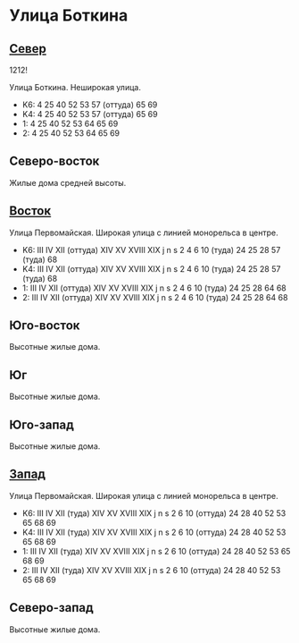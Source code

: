 # Улица Боткина

## [Север](./410080.md)

1212!

Улица Боткина.
Неширокая улица.

* K6:   4   25  40  52  53  57 (оттуда) 65  69
* K4:   4   25  40  52  53  57 (оттуда) 65  69
* 1:    4   25  40  52  53  64  65  69
* 2:    4   25  40  52  53  64  65  69

## Северо-восток

Жилые дома средней высоты.

## [Восток](./10440090.md)

Улица Первомайская.
Широкая улица с линией монорельса в центре.

* K6:   III IV  XII (оттуда)    XIV XV  XVIII   XIX
        j   n   s
        2   4   6   10 (туда)   24  25  28  57 (туда)   68
* K4:   III IV  XII (оттуда)    XIV XV  XVIII   XIX
        j   n   s
        2   4   6   10 (туда)   24  25  28  57 (туда)   68
* 1:    III IV  XII (оттуда)    XIV XV  XVIII   XIX
        j   n   s
        2   4   6   10 (туда)   24  25  28  64  68
* 2:    III IV  XII (оттуда)    XIV XV  XVIII   XIX
        j   n   s
        2   4   6   10 (туда)   24  25  28  64  68

## Юго-восток

Высотные жилые дома.

## Юг

Высотные жилые дома.

## Юго-запад

Высотные жилые дома.

## [Запад](./10400090.md)

Улица Первомайская.
Широкая улица с линией монорельса в центре.

* K6:   III IV  XII (туда)  XIV XV  XVIII   XIX
        j   n   s
        2   6   10 (оттуда) 24  28  40  52  53  65  68  69
* K4:   III IV  XII (туда)  XIV XV  XVIII   XIX
        j   n   s
        2   6   10 (оттуда) 24  28  40  52  53  65  68  69
* 1:    III IV  XII (туда)  XIV XV  XVIII   XIX
        j   n   s
        2   6   10 (оттуда) 24  28  40  52  53  65  68  69
* 2:    III IV  XII (туда)  XIV XV  XVIII   XIX
        j   n   s
        2   6   10 (оттуда) 24  28  40  52  53  65  68  69

## Северо-запад

Высотные жилые дома.
